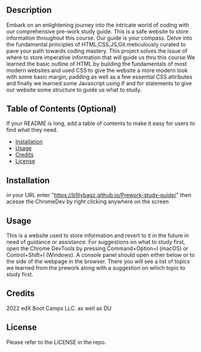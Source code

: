 # <Prework-study-guide>

## Description

Embark on an enlightening journey into the intricate world of coding with our comprehensive pre-work study guide. This is a safe website to store information throughout this course. Our guide is your compass. Delve into the fundamental principles of HTML,CSS,JS,Git meticulously curated to pave your path towards coding mastery. This project solves the issue of where to store imperative information that will guide us thru this course.We learned the basic outline of HTML by building the fundamentals of most modern websites and used CSS to give the website a more modern look with some basic margin, padding as well as a few essential CSS attributes and finally we learned some Javascript using if and for statements to give our website some structure to guide us what to study.

## Table of Contents (Optional)

If your README is long, add a table of contents to make it easy for users to find what they need.

- [Installation](#installation)
- [Usage](#usage)
- [Credits](#credits)
- [License](#license)

## Installation

in your URL enter "https://b1llybagz.github.io/Prework-study-guide/" then acesse the ChromeDev by right clicking anywhere on the screen

## Usage

This is a website used to store information and revert to it in the future in need of guidance or assistance. For suggestions on what to study first, open the Chrome DevTools by pressing Command+Option+I (macOS) or Control+Shift+I (Windows). A console panel should open either below or to the side of the webpage in the browser. There you will see a list of topics we learned from the prework along with a suggestion on which topic to study first.


## Credits

2022 edX Boot Camps LLC.
as well as DU

## License

Please refer to the LICENSE in the repo.
